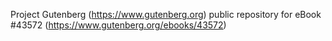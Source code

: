 Project Gutenberg (https://www.gutenberg.org) public repository for eBook #43572 (https://www.gutenberg.org/ebooks/43572)
